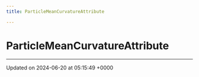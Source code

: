 ```yaml
---
title: ParticleMeanCurvatureAttribute

---
```


# ParticleMeanCurvatureAttribute





-------------------------------

Updated on 2024-06-20 at 05:15:49 +0000